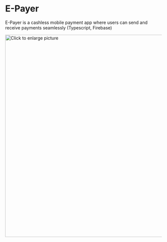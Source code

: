 # E-Payer
E-Payer is a cashless mobile payment app where users can send and receive payments seamlessly 
(Typescript, Firebase)

<a href="https://drive.google.com/uc?export=view&id=183rLR2xYBQkNvlgFvob7O5OhwO7f1NQA"><img src="https://drive.google.com/uc?export=view&id=183rLR2xYBQkNvlgFvob7O5OhwO7f1NQA" style="width: 650px; max-width: 100%; height: auto" title="Click to enlarge picture" />

